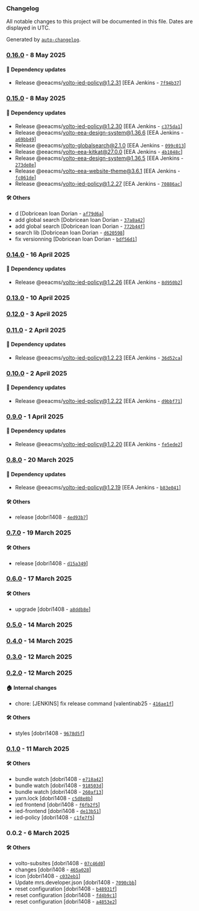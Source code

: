 ### Changelog

All notable changes to this project will be documented in this file. Dates are displayed in UTC.

Generated by [`auto-changelog`](https://github.com/CookPete/auto-changelog).

### [0.16.0](https://github.com/eea/ied-frontend/compare/0.15.0...0.16.0) - 8 May 2025

#### :rocket: Dependency updates

- Release @eeacms/volto-ied-policy@1.2.31 [EEA Jenkins - [`7f94b37`](https://github.com/eea/ied-frontend/commit/7f94b379f5ca8877240efe1c2339626af2fe31d9)]

### [0.15.0](https://github.com/eea/ied-frontend/compare/0.14.0...0.15.0) - 8 May 2025

#### :rocket: Dependency updates

- Release @eeacms/volto-ied-policy@1.2.30 [EEA Jenkins - [`c375da1`](https://github.com/eea/ied-frontend/commit/c375da13a2cae6387f9e3ee233c28a4f55a7f0b7)]
- Release @eeacms/volto-eea-design-system@1.36.6 [EEA Jenkins - [`a69bb49`](https://github.com/eea/ied-frontend/commit/a69bb49eca170b558176699a8685e1715aa668be)]
- Release @eeacms/volto-globalsearch@2.1.0 [EEA Jenkins - [`099c013`](https://github.com/eea/ied-frontend/commit/099c013f2f17040a3f22a80bc2978b6ed1dbbd14)]
- Release @eeacms/volto-eea-kitkat@27.0.0 [EEA Jenkins - [`4b1048c`](https://github.com/eea/ied-frontend/commit/4b1048c5de8f2c305e11c0a288dfc440a5406d50)]
- Release @eeacms/volto-eea-design-system@1.36.5 [EEA Jenkins - [`273de8e`](https://github.com/eea/ied-frontend/commit/273de8e9b1a2c6bde289479a17e152a1d31fcce0)]
- Release @eeacms/volto-eea-website-theme@3.6.1 [EEA Jenkins - [`fc061de`](https://github.com/eea/ied-frontend/commit/fc061de5ca40214643561e238ba65c49e068a266)]
- Release @eeacms/volto-ied-policy@1.2.27 [EEA Jenkins - [`70886ac`](https://github.com/eea/ied-frontend/commit/70886acd2875f2b50c40a9efb4443546f0ae4ec0)]

#### :hammer_and_wrench: Others

- d [Dobricean Ioan Dorian - [`af79d6a`](https://github.com/eea/ied-frontend/commit/af79d6aeeb58cfd4bfeac97dd3c693a561fb47bf)]
- add global search [Dobricean Ioan Dorian - [`37a8a42`](https://github.com/eea/ied-frontend/commit/37a8a42798acd7726b7c481ba497bfe69411daea)]
- add global search [Dobricean Ioan Dorian - [`772b44f`](https://github.com/eea/ied-frontend/commit/772b44f6efec9fcffb4470eac3e216cd0b8a6f78)]
- search lib [Dobricean Ioan Dorian - [`d620598`](https://github.com/eea/ied-frontend/commit/d620598e47bc75836bea3804556632b3b36bcc2e)]
- fix versionning [Dobricean Ioan Dorian - [`bdf56d1`](https://github.com/eea/ied-frontend/commit/bdf56d1c34025a680bed7fcfcdb395ec273f1a5b)]
### [0.14.0](https://github.com/eea/ied-frontend/compare/0.13.0...0.14.0) - 16 April 2025

#### :rocket: Dependency updates

- Release @eeacms/volto-ied-policy@1.2.26 [EEA Jenkins - [`8d950b2`](https://github.com/eea/ied-frontend/commit/8d950b2a9f12e81c4c6fe0b9ea3f743002c92fad)]

### [0.13.0](https://github.com/eea/ied-frontend/compare/0.12.0...0.13.0) - 10 April 2025

### [0.12.0](https://github.com/eea/ied-frontend/compare/0.11.0...0.12.0) - 3 April 2025

### [0.11.0](https://github.com/eea/ied-frontend/compare/0.10.0...0.11.0) - 2 April 2025

#### :rocket: Dependency updates

- Release @eeacms/volto-ied-policy@1.2.23 [EEA Jenkins - [`36d52ca`](https://github.com/eea/ied-frontend/commit/36d52caeaabbc838b65b1a0e8ea2bbc14506e57f)]

### [0.10.0](https://github.com/eea/ied-frontend/compare/0.9.0...0.10.0) - 2 April 2025

#### :rocket: Dependency updates

- Release @eeacms/volto-ied-policy@1.2.22 [EEA Jenkins - [`d9bbf71`](https://github.com/eea/ied-frontend/commit/d9bbf711009173feb1ba7dff85aea64d95c3e4ba)]

### [0.9.0](https://github.com/eea/ied-frontend/compare/0.8.0...0.9.0) - 1 April 2025

#### :rocket: Dependency updates

- Release @eeacms/volto-ied-policy@1.2.20 [EEA Jenkins - [`fe5ede2`](https://github.com/eea/ied-frontend/commit/fe5ede2ed2d180f368361d574569b2fb972a72d9)]

### [0.8.0](https://github.com/eea/ied-frontend/compare/0.7.0...0.8.0) - 20 March 2025

#### :rocket: Dependency updates

- Release @eeacms/volto-ied-policy@1.2.19 [EEA Jenkins - [`b83e041`](https://github.com/eea/ied-frontend/commit/b83e0417067d5efaf490b19c398199a2a2888861)]

#### :hammer_and_wrench: Others

- release [dobri1408 - [`4ed93b7`](https://github.com/eea/ied-frontend/commit/4ed93b7dbe8df55729853fc85b798b5878b1b8fd)]
### [0.7.0](https://github.com/eea/ied-frontend/compare/0.6.0...0.7.0) - 19 March 2025

#### :hammer_and_wrench: Others

- release [dobri1408 - [`d15a349`](https://github.com/eea/ied-frontend/commit/d15a349749757f8772a1458ab1eb68760c57e2db)]
### [0.6.0](https://github.com/eea/ied-frontend/compare/0.5.0...0.6.0) - 17 March 2025

#### :hammer_and_wrench: Others

- upgrade [dobri1408 - [`a8ddb8e`](https://github.com/eea/ied-frontend/commit/a8ddb8e621b9ec9d650130cab01c22cf13f99482)]
### [0.5.0](https://github.com/eea/ied-frontend/compare/0.4.0...0.5.0) - 14 March 2025

### [0.4.0](https://github.com/eea/ied-frontend/compare/0.3.0...0.4.0) - 14 March 2025

### [0.3.0](https://github.com/eea/ied-frontend/compare/0.2.0...0.3.0) - 12 March 2025

### [0.2.0](https://github.com/eea/ied-frontend/compare/0.1.0...0.2.0) - 12 March 2025

#### :house: Internal changes

- chore: [JENKINS] fix release command [valentinab25 - [`416ae1f`](https://github.com/eea/ied-frontend/commit/416ae1f6a0754f8fbcbd4869e09dcf5a0b50dc27)]

#### :hammer_and_wrench: Others

- styles [dobri1408 - [`9678d5f`](https://github.com/eea/ied-frontend/commit/9678d5fe9254d14df3bc7cdfdb087b8afe40a750)]
### [0.1.0](https://github.com/eea/ied-frontend/compare/0.0.2...0.1.0) - 11 March 2025

#### :hammer_and_wrench: Others

- bundle watch [dobri1408 - [`e718a42`](https://github.com/eea/ied-frontend/commit/e718a42a75be6ad8aed0f1d611d9017f0acbc8a7)]
- bundle watch [dobri1408 - [`918503d`](https://github.com/eea/ied-frontend/commit/918503de06e7682e74f1c98de5d6e4f64bcf5769)]
- bundle watch [dobri1408 - [`260af13`](https://github.com/eea/ied-frontend/commit/260af13af22bdde22039c61e57f05f6bf7e867c5)]
- yarn.lock [dobri1408 - [`c5d8e8b`](https://github.com/eea/ied-frontend/commit/c5d8e8b69ecd2e3934a2a34690c22c8fb590b518)]
- ied frontend [dobri1408 - [`f6fb2f5`](https://github.com/eea/ied-frontend/commit/f6fb2f5fdb388027e746f2eb069a5dcb3d451a17)]
- ied-frontend [dobri1408 - [`de13b51`](https://github.com/eea/ied-frontend/commit/de13b512c370e067a1ab64df859a68160b5cbfb7)]
- ied-policy [dobri1408 - [`c1fe7f5`](https://github.com/eea/ied-frontend/commit/c1fe7f570da1e8e778d39c3f2e5d216d1be6cd44)]
### 0.0.2 - 6 March 2025

#### :hammer_and_wrench: Others

- volto-subsites [dobri1408 - [`07c46d0`](https://github.com/eea/ied-frontend/commit/07c46d056efc839a3c0419649ddde87303fa829d)]
- changes [dobri1408 - [`465a028`](https://github.com/eea/ied-frontend/commit/465a0286a0d1ddfabeab45ad4094576ac1188276)]
- icon [dobri1408 - [`c032eb1`](https://github.com/eea/ied-frontend/commit/c032eb1ea4ead0b24dfa9e99335594cd6fc55993)]
- Update mrs.developer.json [dobri1408 - [`7090cbb`](https://github.com/eea/ied-frontend/commit/7090cbb7535fb59732f86d583aaf2ddba206e7cb)]
- reset configuration [dobri1408 - [`b48931f`](https://github.com/eea/ied-frontend/commit/b48931fe421dff9467a0a23aaf8f35861ccec259)]
- reset configuration [dobri1408 - [`fd4b9c1`](https://github.com/eea/ied-frontend/commit/fd4b9c1e9d4b3a5658b514b80ebf62a2274e9ea6)]
- reset configuration [dobri1408 - [`a4853e2`](https://github.com/eea/ied-frontend/commit/a4853e22411e1d1ad7310b646b560b4d0db2d304)]
